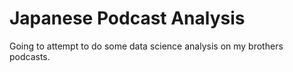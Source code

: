 # Japanese Podcast Analysis

Going to attempt to do some data science analysis on my brothers podcasts.

